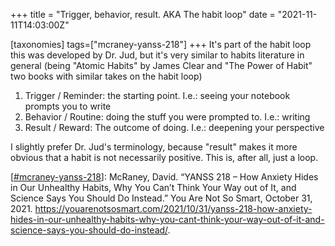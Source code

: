 +++
title = "Trigger, behavior, result. AKA The habit loop"
date = "2021-11-11T14:03:00Z"

[taxonomies]
tags=["mcraney-yanss-218"]
+++
It's part of the habit loop this was developed by Dr. Jud, but it's very similar to habits literature in general (being "Atomic Habits" by James Clear and "The Power of Habit" two books with similar takes on the habit loop)

1. Trigger / Reminder: the starting point. I.e.: seeing your notebook prompts you to write
2. Behavior / Routine: doing the stuff you were prompted to. I.e.: writing
3. Result / Reward: The outcome of doing. I.e.: deepening your perspective

I slightly prefer Dr. Jud's terminology, because "result" makes it more obvious that a habit is not necessarily positive. This is, after all, just a loop.


[[#mcraney-yanss-218](/tags/mcraney-yanss-218)]: McRaney, David. “YANSS 218 – How Anxiety Hides in Our Unhealthy Habits, Why You Can’t Think Your Way out of It, and Science Says You Should Do Instead.” You Are Not So Smart, October 31, 2021. https://youarenotsosmart.com/2021/10/31/yanss-218-how-anxiety-hides-in-our-unhealthy-habits-why-you-cant-think-your-way-out-of-it-and-science-says-you-should-do-instead/.
